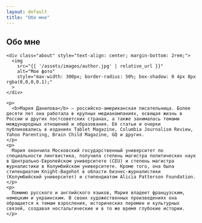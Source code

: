 ```yaml
---
layout: default
title: "Обо мне"
---
```


<section class="section">
  <div class="container">
    <h1>Обо мне</h1>

    <div class="about" style="text-align: center; margin-bottom: 2rem;">
      <img 
        src="{{ '/assets/images/author.jpg' | relative_url }}" 
        alt="Мое фото" 
        style="max-width: 300px; border-radius: 50%; box-shadow: 0 4px 8px rgba(0,0,0,0.1);"
      >
    </div>

    <p>
      <b>Мария Данилова</b> — российско-американская писательница. Более десяти лет она работала в крупных медиакомпаниях, освещая жизнь в России и других постсоветских странах, а также занималась темами международных отношений и образования. Её статьи и очерки публиковались в изданиях Tablet Magazine, Columbia Journalism Review, Yahoo Parenting, Brain Child Magazine, GQ и других.
    </p>
    <p>
      Мария окончила Московский государственный университет по специальности лингвистика, получила степень магистра политических наук в Центрально-Европейском университете (CEU) и степень магистра журналистики в Колумбийском университете. Кроме того, она была стипендиатом Knight-Bagehot в области бизнес-журналистики (Колумбийский университет) и стипендиатом Alicia Patterson Foundation.
    </p>
    <p>
      Помимо русского и английского языков, Мария владеет французским, немецким и украинским. В своих художественных произведениях она обращается к темам взросления, исторических перемен и культурных связей, создавая ностальгические и в то же время глубокие истории.
    </p>
  </div>
</section>
